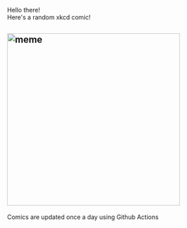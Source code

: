 Hello there! <br>Here's a random xkcd comic!<br>
## <img src="https://imgs.xkcd.com/comics/latitude.png" alt="meme" width="400"/><br>
Comics are updated once a day using Github Actions